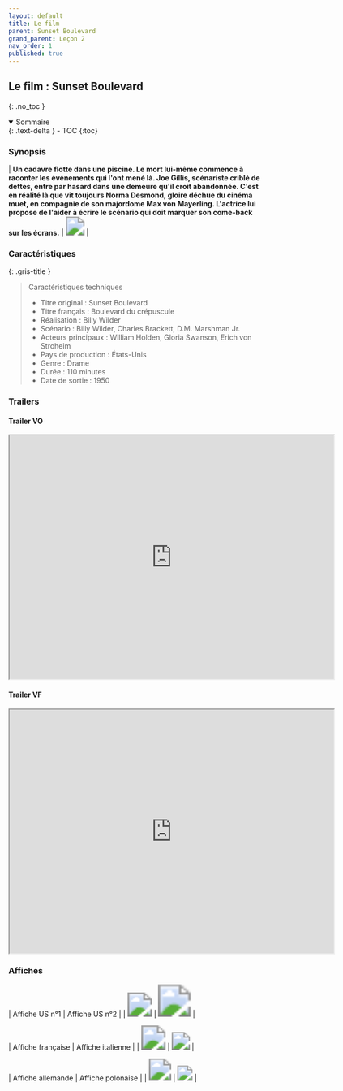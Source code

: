 ```yaml
---
layout: default
title: Le film
parent: Sunset Boulevard
grand_parent: Leçon 2
nav_order: 1
published: true
---
```


## Le film : Sunset Boulevard
{: .no_toc }

<details open markdown="block">
  <summary>
    Sommaire
  </summary>
  {: .text-delta }
- TOC
{:toc}
</details>


### Synopsis

| **Un cadavre flotte dans une piscine. Le mort lui-même commence à raconter les événements qui l'ont mené là. Joe Gillis, scénariste criblé de dettes, entre par hasard dans une demeure qu'il croit abandonnée. C'est en réalité là que vit toujours Norma Desmond, gloire déchue du cinéma muet, en compagnie de son majordome Max von Mayerling. L'actrice lui propose de l'aider à écrire le scénario qui doit marquer son come-back sur les écrans.** | <img src="../../assets/img/sunset-piscine.png" style="zoom:230%;" />  | 

### Caractéristiques

{: .gris-title }
> Caractéristiques techniques
>
> - Titre original	: Sunset Boulevard
> - Titre français : Boulevard du crépuscule
> - Réalisation :	Billy Wilder
> - Scénario :	Billy Wilder, Charles Brackett, D.M. Marshman Jr.
> - Acteurs principaux : William Holden, Gloria Swanson, Erich von Stroheim
> - Pays de production : États-Unis
> - Genre :	Drame
> - Durée :	110 minutes
> - Date de sortie	: 1950

### Trailers

#### Trailer VO

<iframe src="https://drive.google.com/file/d/1Khxr5oNUL8EA7L31xTZfgUEda8omchUK/preview" width="640" height="480" allow="autoplay"></iframe>

#### Trailer VF

<iframe src="https://drive.google.com/file/d/1Kl3IOHEwO4HSpRMFseVasQyng9EMk7D6/preview" width="640" height="480" allow="autoplay"></iframe>

### Affiches

| Affiche US n°1 | Affiche US n°2 |
| <img src="../../assets/img/affiche-sb-us1.jpeg" style="zoom:300%;" />  | <img src="../../assets/img/affiche-sb-us2.jpeg" style="zoom:400%;" />  |

| Affiche française | Affiche italienne |
| <img src="../../assets/img/affiche-sb-fr.jpeg" style="zoom:300%;" />  | <img src="../../assets/img/affiche-sb-it.jpeg" style="zoom:220%;" />  |

| Affiche allemande | Affiche polonaise |
| <img src="../../assets/img/affiche-sb-all.jpeg" style="zoom:275%;" />   | <img src="../../assets/img/affiche-sb-pl.jpeg" style="zoom:188%;" />  |